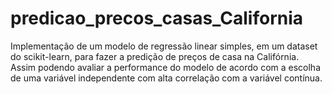 # predicao_precos_casas_California
Implementação de um modelo de regressão linear simples, em um dataset do scikit-learn, para fazer a predição de preços de casa na Califórnia. Assim podendo avaliar a performance do modelo de acordo com a escolha de uma variável independente com alta correlação com a variável contínua.
